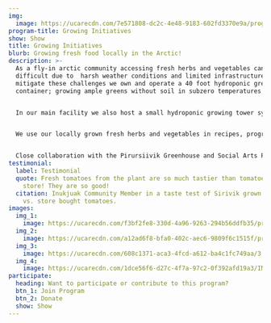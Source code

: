 ```yaml
---
img:
  image: https://ucarecdn.com/7e571808-dc2c-4e48-9183-602fd3370e9a/programs_growing.jpg
program-title: Growing Initiatives
show: Show
title: Growing Initiatives
blurb: Growing fresh food locally in the Arctic!
description: >-
  As a fly-in arctic community accessing fresh herbs and vegetables can be
  difficult due to  harsh weather conditions and limited infrastructure. To help
  mitigate these challenges we own and operate a 40 foot hydroponic greenhouse
  container; growing ample greens without soil in subzero temperatures! 


  In our main facility we also host a small hydroponic growing tower system which is used as an educational tool for our programs. Our window garden and outdoor cold frame provide us the space to experiment with soil growing; we've planted everything from tomatoes and garlic, to broccoli and berries. 


  We use our locally grown fresh herbs and vegetables in recipes, programming and they are regularly shared free of charge with community members.


  Close collaboration with the Pirursiivik Greenhouse and Social Arts Project helped us expand and develop our growing related initiatives from sprouting to composting.
testimonial:
  label: Testimonial
  quote: Fresh tomatoes from the plant are so much tastier than tomatoes from the
    store! They are so good!
  citation: Inukjuak Community Member in a taste test of Sirivik grown tomatoes
    vs. store bought tomatoes.
images:
  img_1:
    image: https://ucarecdn.com/f3bf2fe8-330d-4a96-9263-294b56ddfb35/program_growing_gallery_1.jpg
  img_2:
    image: https://ucarecdn.com/a12ad6f8-bfa0-402c-aec6-9809f6c1515f/program_growing_gallery_2.jpg
  img_3:
    image: https://ucarecdn.com/608c1371-aca3-4fcd-a612-ba4c1fc749aa/3.jpg
  img_4:
    image: https://ucarecdn.com/1dce56f6-d27c-4f7a-97c2-0f392afd19a3/IMG_3587.jpg
participate:
  heading: Want to participate or contribute to this program?
  btn_1: Join Program
  btn_2: Donate
  show: Show
---
```

